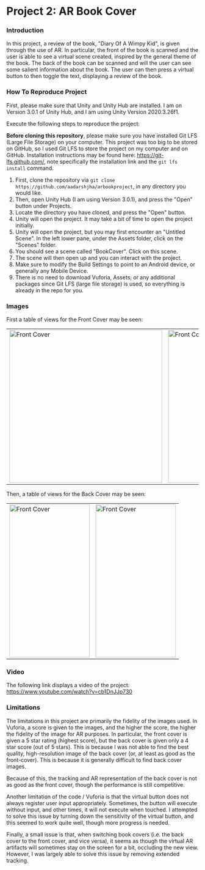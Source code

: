 # Project 2: AR Book Cover

### Introduction

In this project, a review of the book, "Diary Of A Wimpy Kid", is given through the use of AR. In particular, the front of the book is scanned and the user is able to see a virtual scene created, inspired by the general theme of the book. The back of the book can be scanned and will the user can see some salient information about the book. The user can then press a virtual button to then toggle the text, displaying a review of the book.

### How To Reproduce Project

First, please make sure that Unity and Unity Hub are installed. I am on Version 3.0.1 of Unity Hub, and I am using Unity Version 2020.3.26f1.

Execute the following steps to reproduce the project:

**Before cloning this repository**, please make sure you have installed Git LFS (Large File Storage) on your computer. This project was too big to be stored on GitHub, so I used Git LFS to store the project on my computer and on GitHub. Installation instructions may be found here: https://git-lfs.github.com/, note specifically the installation link and the `git lfs install` command.

1. First, clone the repository via `git clone https://github.com/aadarshjha/arbookproject`, in any directory you would like.
2. Then, open Unity Hub (I am using Version 3.0.1), and press the "Open" button under Projects.
3. Locate the directory you have cloned, and press the "Open" button.
4. Unity will open the project. It may take a bit of time to open the project initially.
5. Unity will open the project, but you may first encounter an "Untitled Scene". In the left lower pane, under the Assets folder, click on the "Scenes" folder.
6. You should see a scene called "BookCover". Click on this scene.
7. The scene will then open up and you can interact with the project.
8. Make sure to modify the Build Settings to point to an Android device, or generally any Mobile Device.
9. There is no need to download Vuforia, Assets, or any additional packages since Git LFS (large file storage) is used, so everything is already in the repo for you.

### Images
First a table of views for the Front Cover may be seen:

<table>
<tr>
<td>
<img src="./readme/1.jpg" alt="Front Cover" width="400" height="400">
</td>
<td>

<img src="./readme/2.jpg" alt="Front Cover" width="400" height="400">

</td>

<td>

<img src="./readme/3.jpg" alt="Front Cover" width="400" height="400">

</td>

</tr>

</table>

Then, a table of views for the Back Cover may be seen:

<table>

<tr>

<td>

<img src="./readme/4.jpg" alt="Front Cover" width="210" height="400">

</td>

<td>

<img src="./readme/5.jpg" alt="Front Cover" width="210" height="400">

</td>

</tr>

</table>

### Video

The following link displays a video of the project: https://www.youtube.com/watch?v=cb1DnJJp730

### Limitations

The limitations in this project are primarily the fidelity of the images used. In Vuforia, a score is given to the images, and the higher the score, the higher the fidelity of the image for AR purposes. In particular, the front cover is given a 5 star rating (highest score), but the back cover is given only a 4 star score (out of 5 stars). This is because I was not able to find the best quality, high-resolution image of the back cover (or, at least as good as the front-cover). This is because it is generally difficult to find back cover images.

Because of this, the tracking and AR representation of the back cover is not as good as the front cover, though the performance is still competitive.

Another limitation of the code / Vuforia is that the virtual button does not always register user input appropriately. Sometimes, the button will execute without input, and other times, it will not execute when touched. I attempted to solve this issue by turning down the sensitivity of the virtual button, and this seemed to work quite well, though more progress is needed.

Finally, a small issue is that, when switching book covers (i.e. the back cover to the front cover, and vice versa), it seems as though the virtual AR artifacts will sometimes stay on the screen for a bit, occluding the new view. However, I was largely able to solve this issue by removing extended tracking.